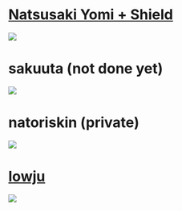 # [Natsusaki Yomi + Shield](https://milinho.s-ul.eu/mYImixu7)
![](https://osu.ppy.sh/ss/17586715/9bde)

# sakuuta (not done yet)
![](https://osu.ppy.sh/ss/17586721/4629)

# natoriskin (private)
![](https://osu.ppy.sh/ss/17586726/a6c6)

# [lowju](https://cdn.discordapp.com/attachments/825326644540866581/942839164364271636/lowju.osk)
![](https://osu.ppy.sh/ss/17586730/a520)
